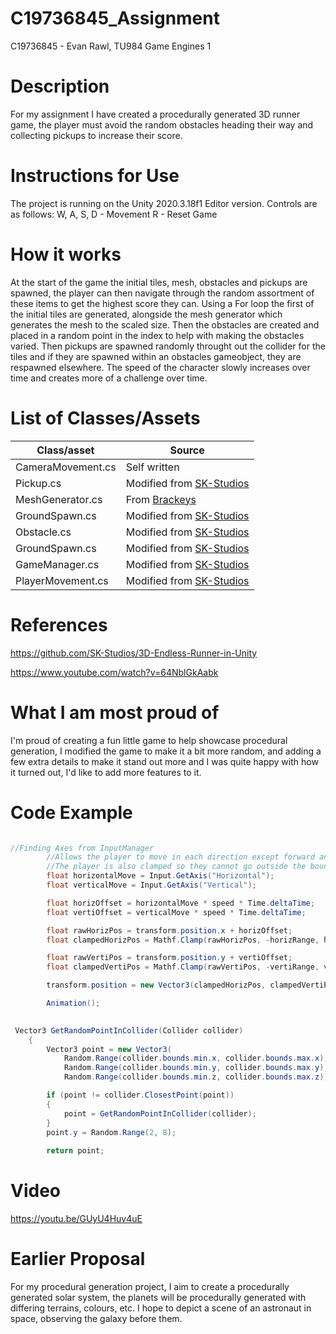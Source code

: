 # C19736845_Assignment
C19736845 - Evan Rawl, TU984 Game Engines 1

# Description

For my assignment I have created a procedurally generated 3D runner game, the player must avoid the random obstacles heading their way and collecting pickups to increase their score.

# Instructions for Use

The project is running on the Unity 2020.3.18f1 Editor version.
Controls are as follows:
W, A, S, D - Movement
R - Reset Game

# How it works

At the start of the game the initial tiles, mesh, obstacles and pickups are spawned, the player can then navigate through the random assortment of these items to get the highest score they can. Using a For loop the first of the initial tiles are generated, alongside the mesh generator which generates the mesh to the scaled size. Then the obstacles are created and placed in a random point in the index to help with making the obstacles varied. Then pickups are spawned randomly throught out the collider for the tiles and if they are spawned within an obstacles gameobject, they are respawned elsewhere. The speed of the character slowly increases over time and creates more of a challenge over time.

# List of Classes/Assets

| Class/asset | Source |
|-----------|-----------|
| CameraMovement.cs | Self written |
| Pickup.cs | Modified from [SK-Studios](https://github.com/SK-Studios/3D-Endless-Runner-in-Unity) |
| MeshGenerator.cs | From [Brackeys](https://www.youtube.com/watch?v=64NblGkAabk) |
| GroundSpawn.cs | Modified from [SK-Studios](https://github.com/SK-Studios/3D-Endless-Runner-in-Unity) |
| Obstacle.cs | Modified from [SK-Studios](https://github.com/SK-Studios/3D-Endless-Runner-in-Unity) |
| GroundSpawn.cs | Modified from [SK-Studios](https://github.com/SK-Studios/3D-Endless-Runner-in-Unity)|
| GameManager.cs | Modified from [SK-Studios](https://github.com/SK-Studios/3D-Endless-Runner-in-Unity)|
| PlayerMovement.cs | Modified from [SK-Studios](https://github.com/SK-Studios/3D-Endless-Runner-in-Unity)|

# References

https://github.com/SK-Studios/3D-Endless-Runner-in-Unity

https://www.youtube.com/watch?v=64NblGkAabk

# What I am most proud of 

I'm proud of creating a fun little game to help showcase procedural generation, I modified the game to make it a bit more random, and adding a few extra details to make it stand out more and I was quite happy with how it turned out, I'd like to add more features to it.

# Code Example 

```C#

//Finding Axes from InputManager
        //Allows the player to move in each direction except forward and back
        //The player is also clamped so they cannot go outside the bounds of the screen
        float horizontalMove = Input.GetAxis("Horizontal");
        float verticalMove = Input.GetAxis("Vertical");

        float horizOffset = horizontalMove * speed * Time.deltaTime;
        float vertiOffset = verticalMove * speed * Time.deltaTime;

        float rawHorizPos = transform.position.x + horizOffset;
        float clampedHorizPos = Mathf.Clamp(rawHorizPos, -horizRange, horizRange);

        float rawVertiPos = transform.position.y + vertiOffset;
        float clampedVertiPos = Mathf.Clamp(rawVertiPos, -vertiRange, vertiRange);

        transform.position = new Vector3(clampedHorizPos, clampedVertiPos, transform.position.z);

        Animation();
        
```

```C#
 Vector3 GetRandomPointInCollider(Collider collider)
    {
        Vector3 point = new Vector3(
            Random.Range(collider.bounds.min.x, collider.bounds.max.x),
            Random.Range(collider.bounds.min.y, collider.bounds.max.y),
            Random.Range(collider.bounds.min.z, collider.bounds.max.z));

        if (point != collider.ClosestPoint(point))
        {
            point = GetRandomPointInCollider(collider);
        }
        point.y = Random.Range(2, 8);
       
        return point;
```

# Video 

https://youtu.be/GUyU4Huv4uE

# Earlier Proposal
For my procedural generation project, I aim to create a procedurally generated solar system, the planets will be procedurally generated with differing terrains, colours, etc. I hope to depict a scene of an astronaut in space, observing the galaxy before them.
